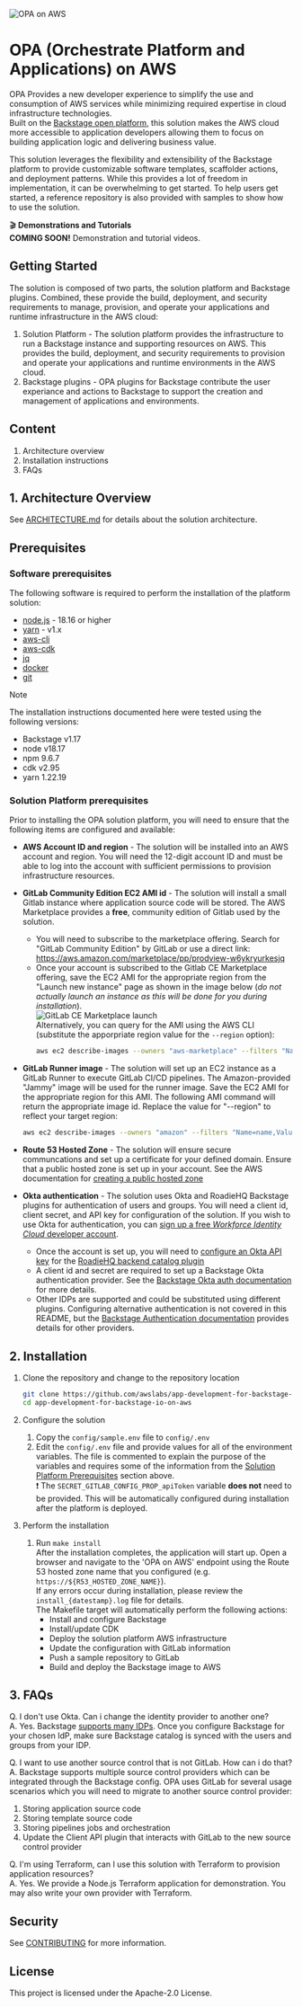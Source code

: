 <img src="./docs/images/opa-logo.png"
     alt="OPA on AWS"
     style="margin-right: 10px;max-height: 400px; " />
# OPA (Orchestrate Platform and Applications) on AWS

OPA Provides a new developer experience to simplify the use and consumption of AWS services while minimizing required expertise in cloud infrastructure technologies.  
Built on the [Backstage open platform](https://backstage.io), this solution makes the AWS cloud more accessible to application developers allowing them to focus on building application logic and delivering business value.

This solution leverages the flexibility and extensibility of the Backstage platform to provide customizable software templates, scaffolder actions, and deployment patterns. While this provides a lot of freedom in implementation, it can be overwhelming to get started.  To help users get started, a reference repository is also provided with samples to show how to use the solution.

:clapper: **Demonstrations and Tutorials**  
**COMING SOON!** Demonstration and tutorial videos.
<!-- For more information about the solution and its functionality, 
check out the demonstration and tutorial videos on our [YouTube playlist](https://www.youtube.com/playlist?list=PLhr1KZpdzukemoBUAPNUMCgGk88pdURJB). -->


## Getting Started
The solution is composed of two parts, the solution platform and Backstage plugins.  Combined, these provide the build, deployment, and security requirements to manage, provision, and operate your applications and runtime infrastructure in the AWS cloud:

1. Solution Platform - The solution platform provides the infrastructure to run a Backstage instance and supporting resources on AWS.  This provides the build, deployment, and security requirements to provision and operate your applications and runtime environments in the AWS cloud.
2. Backstage plugins - OPA plugins for Backstage contribute the user experiance and actions to Backstage to support the creation and management of applications and environments.

## Content

1. Architecture overview
2. Installation instructions
3. FAQs

## 1. Architecture Overview

See [ARCHITECTURE.md](./docs/ARCHITECTURE.md) for details about the solution architecture.  
<!-- <img src="./docs/images/OPASolution_2_.png"
     alt="OPA Solution"
     style="margin-right: 10px;max-height: 400px; " /> -->

## Prerequisites

### Software prerequisites

The following software is required to perform the installation of the platform solution:
- [node.js](https://nodejs.org/en/) - 18.16 or higher
- [yarn](https://classic.yarnpkg.com/en/docs/install) - v1.x
- [aws-cli](https://docs.aws.amazon.com/cli/latest/userguide/getting-started-install.html)
- [aws-cdk](https://docs.aws.amazon.com/cdk/v2/guide/getting_started.html#getting_started_install)
- [jq](https://stedolan.github.io/jq/)
- [docker](https://www.docker.com/)
- [git](https://git-scm.com/book/en/v2/Getting-Started-Installing-Git)


> [!NOTE]  
> The installation instructions documented here were tested using the following versions:
> - Backstage v1.17
> - node v18.17
> - npm 9.6.7
> - cdk v2.95
> - yarn 1.22.19

### Solution Platform prerequisites

Prior to installing the OPA solution platform, you will need to ensure that the following items are configured and available:

* **AWS Account ID and region** - The solution will be installed into an AWS account and region.  You will need the 12-digit account ID and must be able to log into the account with sufficient permissions to provision infrastructure resources.

* **GitLab Community Edition EC2 AMI id** - The solution will install a small Gitlab instance where application source code will be stored.  The AWS Marketplace provides a **free**, community edition of Gitlab used by the solution.  
  * You will need to subscribe to the marketplace offering.  Search for "GitLab Community Edition" by GitLab or use a direct link: https://aws.amazon.com/marketplace/pp/prodview-w6ykryurkesjq
  * Once your account is subscribed to the Gitlab CE Marketplace offering, save the EC2 AMI for the appropriate region from the "Launch new instance" page as shown in the image below (_do not actually launch an instance as this will be done for you during installation_).  
  <img src="./docs/images/gitlab_ce_marketplace.png"
     alt="GitLab CE Marketplace launch"
     style="margin-right: 10px;max-height: 200px; " />  
   Alternatively, you can query for the AMI using the AWS CLI (substitute the apporpriate region value for the `--region` option):
      ```sh
      aws ec2 describe-images --owners "aws-marketplace" --filters "Name=name,Values=*GitLab CE 16.4.0*" --query 'Images[].[ImageId]' --region us-west-2 --output text
      ```

* **GitLab Runner image** - The solution will set up an EC2 instance as a GitLab Runner to execute GitLab CI/CD pipelines.  The Amazon-provided "Jammy" image will be used for the runner image.  Save the EC2 AMI for the appropriate region for this AMI.  The following AMI command will return the appropriate image id.  Replace the value for "--region" to reflect your target region:
   ```sh
   aws ec2 describe-images --owners "amazon" --filters "Name=name,Values=*ubuntu-jammy-22.04-amd64-server-20230208*" --query 'Images[].[ImageId]' --region us-west-2 --output text
   ```

* **Route 53 Hosted Zone** - The solution will ensure secure communcations and set up a certificate for your defined domain.  Ensure that a public hosted zone is set up in your account.  See the AWS documentation for [creating a public hosted zone](https://docs.aws.amazon.com/Route53/latest/DeveloperGuide/CreatingHostedZone.html)

* **Okta authentication** - The solution uses Okta and RoadieHQ Backstage plugins for authentication of users and groups.  You will need a client id, client secret, and API key for configuration of the solution.  If you wish to use Okta for authentication, you can [sign up a free *Workforce Identity Cloud* developer account](https://developer.okta.com/signup/).  
  * Once the account is set up, you will need to [configure an Okta API key](https://developer.okta.com/docs/guides/create-an-api-token/main/) for the [RoadieHQ backend catalog plugin](https://www.npmjs.com/package/@roadiehq/catalog-backend-module-okta)
  * A client id and secret are required to set up a Backstage Okta authentication provider.  See the [Backstage Okta auth documentation](https://backstage.io/docs/auth/okta/provider) for more details.  
  * Other IDPs are supported and could be substituted using different plugins.  Configuring alternative authentication is not covered in this README, but the [Backstage Authentication documentation](https://backstage.io/docs/auth/) provides details for other providers.

## 2. Installation

1. Clone the repository and change to the repository location
   ```sh
   git clone https://github.com/awslabs/app-development-for-backstage-io-on-aws.git
   cd app-development-for-backstage-io-on-aws
   ```

2. Configure the solution
   1. Copy the `config/sample.env` file to `config/.env`
   2. Edit the `config/.env` file and provide values for all of the environment variables.  The file is commented to explain the purpose of the variables and requires some of the information from the [Solution Platform Prerequisites](#solution-platform-prerequisites) section above.  
   :exclamation: The `SECRET_GITLAB_CONFIG_PROP_apiToken` variable **does not** need to be provided.  This will be automatically configured during installation after the platform is deployed.

3. Perform the installation
   1. Run `make install`  
   After the installation completes, the application will start up.  Open a browser and navigate to the 'OPA on AWS' endpoint using the Route 53 hosted zone name that you configured (e.g. `https://${R53_HOSTED_ZONE_NAME}`).  
   If any errors occur during installation, please review the `install_{datestamp}.log` file for details.  
   The Makefile target will automatically perform the following actions:
      * Install and configure Backstage
      * Install/update CDK
      * Deploy the solution platform AWS infrastructure
      * Update the configuration with GitLab information
      * Push a sample repository to GitLab
      * Build and deploy the Backstage image to AWS


## 3. FAQs

Q. I don't use Okta. Can i change the identity provider to another one?  
A. Yes.  Backstage [supports many IDPs](https://backstage.io/docs/auth/).  Once you configure Backstage for your chosen IdP, make sure Backstage catalog is synced with the users and groups from your IDP.

Q. I want to use another source control that is not GitLab. How can i do that?  
A. Backstage supports multiple source control providers which can be integrated through the Backstage config. OPA uses GitLab for several usage scenarios which you will need to migrate to another source control provider:

1. Storing application source code
2. Storing template source code
3. Storing pipelines jobs and orchestration
4. Update the Client API plugin that interacts with GitLab to the new source control provider


Q. I'm using Terraform, can I use this solution with Terraform to provision application resources?  
A. Yes. We provide a Node.js Terraform application for demonstration.  You may also write your own provider with Terraform.

## Security

See [CONTRIBUTING](CONTRIBUTING.md#security-issue-notifications) for more information.

## License

This project is licensed under the Apache-2.0 License.
